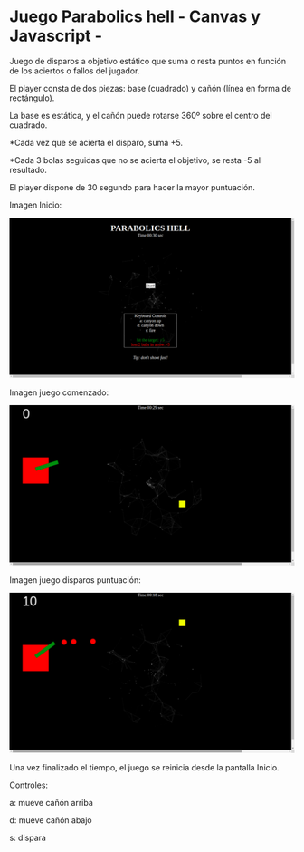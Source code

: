 # Juego Parabolics hell - Canvas y Javascript - 

Juego de disparos a objetivo estático que suma o resta puntos en función de los aciertos o fallos del jugador.

El player consta de dos piezas: base (cuadrado) y cañón (línea en forma de rectángulo).

La base es estática, y el cañón puede rotarse 360º sobre el centro del cuadrado.

*Cada vez que se acierta el disparo, suma +5.

*Cada 3 bolas seguidas que no se acierta el objetivo, se resta -5 al resultado.

El player dispone de 30 segundo para hacer la mayor puntuación.

Imagen Inicio:

![alt text](https://github.com/titoih/proyecto_juego_1.2/blob/master/Screenshot%20from%202019-03-16%2001-13-09.png)

Imagen juego comenzado:

![alt text](https://github.com/titoih/proyecto_juego_1.2/blob/master/Screenshot%20from%202019-03-16%2001-13-17.png)

Imagen juego disparos puntuación:

![alt text](https://github.com/titoih/proyecto_juego_1.2/blob/master/Screenshot%20from%202019-03-16%2001-13-28.png)

Una vez finalizado el tiempo, el juego se reinicia desde la pantalla Inicio.

Controles:

a: mueve cañón arriba

d: mueve cañón abajo

s: dispara
